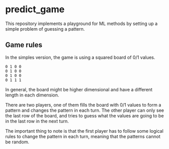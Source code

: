 # predict_game

This repository implements a playground for ML methods by setting up a simple problem of guessing a pattern.

## Game rules

In the simples version, the game is using a squared board of 0/1 values.
```
0 1 0 0
0 1 0 0
0 1 0 0
0 1 1 1
```

In general, the board might be higher dimensional and have a different length in each dimension.

There are two players, one of them fills the board with 0/1 values to form a pattern and changes the pattern in each turn.
The other player can only see the last row of the board, 
and tries to guess what the values are going to be in the last row in the next turn.

The important thing to note is that the first player has to follow some logical rules to change the pattern in each turn,
meaning that the patterns cannot be random.
